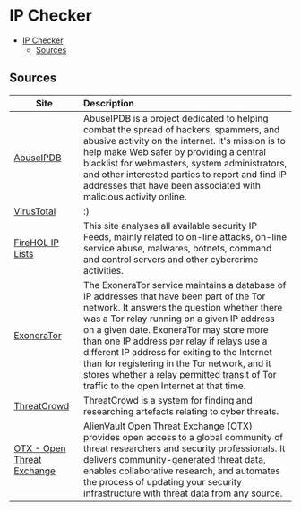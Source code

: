 # IP Checker

- [IP Checker](#ip-checker)
  - [Sources](#sources)

## Sources

| **Site** | **Description** |
| --- |:--- |
| [AbuseIPDB](https://www.abuseipdb.com/) | AbuseIPDB is a project dedicated to helping combat the spread of hackers, spammers, and abusive activity on the internet. It's mission is to help make Web safer by providing a central blacklist for webmasters, system administrators, and other interested parties to report and find IP addresses that have been associated with malicious activity online. |
| [VirusTotal](https://virustotal.com) | :) |
| [FireHOL IP Lists](https://iplists.firehol.org/) | This site analyses all available security IP Feeds, mainly related to on-line attacks, on-line service abuse, malwares, botnets, command and control servers and other cybercrime activities. |
| [ExoneraTor](https://metrics.torproject.org/exonerator.html) | The ExoneraTor service maintains a database of IP addresses that have been part of the Tor network.  It answers the question whether there was a Tor relay running on a given IP address on a given date.  ExoneraTor may store more than one IP address per relay if relays use a different IP address for exiting to the Internet than for registering in the Tor network, and it stores whether a relay permitted transit of Tor traffic to the open Internet at that time. |
| [ThreatCrowd](https://www.threatcrowd.org/) | ThreatCrowd is a system for finding and researching artefacts relating to cyber threats. |
| [OTX - Open Threat Exchange](https://otx.alienvault.com/) | AlienVault Open Threat Exchange (OTX) provides open access to a global community of threat researchers and security professionals. It delivers community-generated threat data, enables collaborative research, and automates the process of updating your security infrastructure with threat data from any source. |
